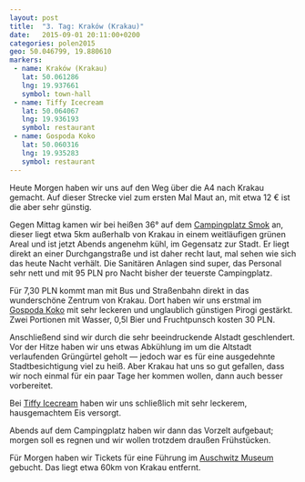 ```yaml
---
layout: post
title:  "3. Tag: Kraków (Krakau)"
date:   2015-09-01 20:11:00+0200
categories: polen2015
geo: 50.046799, 19.880610
markers:
 - name: Kraków (Krakau)
   lat: 50.061286
   lng: 19.937661
   symbol: town-hall
 - name: Tiffy Icecream
   lat: 50.064067
   lng: 19.936193
   symbol: restaurant
 - name: Gospoda Koko
   lat: 50.060316
   lng: 19.935283
   symbol: restaurant
---
```


Heute Morgen haben wir uns auf den Weg über die A4 nach Krakau gemacht. Auf dieser Strecke viel zum ersten Mal Maut an,
mit etwa 12 € ist die aber sehr günstig.

Gegen Mittag kamen wir bei heißen 36° auf dem [Campingplatz Smok](http://www.smok.krakow.pl/) an, dieser liegt etwa 5km außerhalb von Krakau in einem weitläufigen grünen Areal und ist jetzt Abends angenehm kühl, im Gegensatz zur Stadt. Er liegt direkt an einer Durchgangstraße und ist daher recht laut, mal sehen wie sich das heute Nacht verhält. Die Sanitären Anlagen sind super, das Personal sehr nett und mit 95 PLN pro Nacht bisher der teuerste Campingplatz.

Für 7,30 PLN kommt man mit Bus und Straßenbahn direkt in das wunderschöne Zentrum von Krakau. Dort haben wir uns erstmal 
im [Gospoda Koko](http://www.gospodakoko.pl/) mit sehr leckeren und unglaublich günstigen Pirogi gestärkt. Zwei Portionen
mit Wasser, 0,5l Bier und Fruchtpunsch kosten 30 PLN.

Anschließend sind wir durch die sehr beeindruckende Alstadt geschlendert. Vor der Hitze haben wir uns etwas Abkühlung 
im um die Altstadt verlaufenden Grüngürtel geholt &mdash; jedoch war es für eine ausgedehnte Stadtbesichtigung viel zu 
heiß. Aber Krakau hat uns so gut gefallen, dass wir noch einmal für ein paar Tage her kommen wollen, dann auch besser
vorbereitet.

Bei [Tiffy Icecream](https://goo.gl/izYIDS) haben wir uns schließlich mit sehr leckerem, hausgemachtem Eis versorgt.

Abends auf dem Campingplatz haben wir dann das Vorzelt aufgebaut; morgen soll es regnen und wir wollen trotzdem draußen Frühstücken.

Für Morgen haben wir Tickets für eine Führung im [Auschwitz Museum](http://auschwitz.org/en/) gebucht. Das liegt etwa 
60km von Krakau entfernt.
